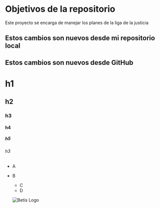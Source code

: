 # Objetivos de la repositorio

Este proyecto se encarga de manejar los planes de la liga de la justicia


## Estos cambios son nuevos desde mi repositorio local
## Estos cambios son nuevos desde GitHub

# h1
## h2
### h3
#### h4
##### h5
###### h3

* A
* B
  * C
  * D
  
  ![Betis Logo](https://www.google.com/images/branding/googlelogo/2x/googlelogo_color_92x30dp.png)
